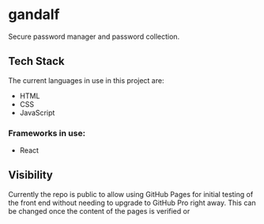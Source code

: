 # gandalf
Secure password manager and password collection.

## Tech Stack
The current languages in use in this project are: 
- HTML
- CSS
- JavaScript

### Frameworks in use:
- React


## Visibility 
Currently the repo is public to allow using GitHub Pages for initial testing of the front end without needing to upgrade to GitHub Pro right away. This can be changed once the content of the pages is verified or 
